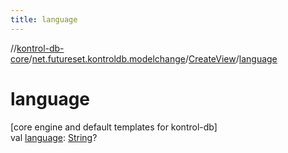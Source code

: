 ```yaml
---
title: language
---
```

//[kontrol-db-core](../../../index.html)/[net.futureset.kontroldb.modelchange](../index.html)/[CreateView](index.html)/[language](language.html)



# language



[core engine and default templates for kontrol-db]\
val [language](language.html): [String](https://kotlinlang.org/api/latest/jvm/stdlib/kotlin/-string/index.html)?




